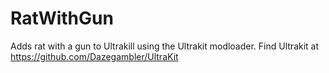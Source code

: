 # RatWithGun
Adds rat with a gun to Ultrakill using the Ultrakit modloader.
Find Ultrakit at https://github.com/Dazegambler/UltraKit
